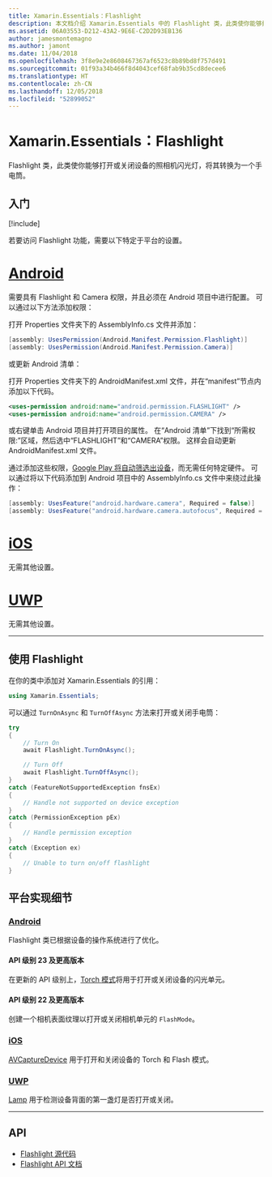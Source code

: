 ```yaml
---
title: Xamarin.Essentials：Flashlight
description: 本文档介绍 Xamarin.Essentials 中的 Flashlight 类，此类使你能够打开或关闭设备的照相机闪光灯，将其转换为一个手电筒。
ms.assetid: 06A03553-D212-43A2-9E6E-C2D2D93EB136
author: jamesmontemagno
ms.author: jamont
ms.date: 11/04/2018
ms.openlocfilehash: 3f8e9e2e8608467367af6523c8b89bd8f757d491
ms.sourcegitcommit: 01f93a34b466f8d4043cef68fab9b35cd8decee6
ms.translationtype: HT
ms.contentlocale: zh-CN
ms.lasthandoff: 12/05/2018
ms.locfileid: "52899052"
---
```

# <a name="xamarinessentials-flashlight"></a>Xamarin.Essentials：Flashlight

Flashlight 类，此类使你能够打开或关闭设备的照相机闪光灯，将其转换为一个手电筒。

## <a name="get-started"></a>入门

[!include[](~/essentials/includes/get-started.md)]

若要访问 Flashlight 功能，需要以下特定于平台的设置。

# <a name="androidtabandroid"></a>[Android](#tab/android)

需要具有 Flashlight 和 Camera 权限，并且必须在 Android 项目中进行配置。 可以通过以下方法添加权限：

打开 Properties 文件夹下的 AssemblyInfo.cs 文件并添加：

```csharp
[assembly: UsesPermission(Android.Manifest.Permission.Flashlight)]
[assembly: UsesPermission(Android.Manifest.Permission.Camera)]
```

或更新 Android 清单：

打开 Properties 文件夹下的 AndroidManifest.xml 文件，并在“manifest”节点内添加以下代码。

```xml
<uses-permission android:name="android.permission.FLASHLIGHT" />
<uses-permission android:name="android.permission.CAMERA" />
```

或右键单击 Android 项目并打开项目的属性。 在“Android 清单”下找到“所需权限:”区域，然后选中“FLASHLIGHT”和“CAMERA”权限。 这样会自动更新 AndroidManifest.xml 文件。

通过添加这些权限，[Google Play 将自动筛选出设备](http://developer.android.com/guide/topics/manifest/uses-feature-element.html#permissions-features)，而无需任何特定硬件。 可以通过将以下代码添加到 Android 项目中的 AssemblyInfo.cs 文件中来绕过此操作：

```csharp
[assembly: UsesFeature("android.hardware.camera", Required = false)]
[assembly: UsesFeature("android.hardware.camera.autofocus", Required = false)]
```

# <a name="iostabios"></a>[iOS](#tab/ios)

无需其他设置。

# <a name="uwptabuwp"></a>[UWP](#tab/uwp)

无需其他设置。

-----

## <a name="using-flashlight"></a>使用 Flashlight

在你的类中添加对 Xamarin.Essentials 的引用：

```csharp
using Xamarin.Essentials;
```

可以通过 `TurnOnAsync` 和 `TurnOffAsync` 方法来打开或关闭手电筒：

```csharp
try
{
    // Turn On
    await Flashlight.TurnOnAsync();

    // Turn Off
    await Flashlight.TurnOffAsync();
}
catch (FeatureNotSupportedException fnsEx)
{
    // Handle not supported on device exception
}
catch (PermissionException pEx)
{
    // Handle permission exception
}
catch (Exception ex)
{
    // Unable to turn on/off flashlight
}
```

## <a name="platform-implementation-specifics"></a>平台实现细节

### <a name="androidtabandroid"></a>[Android](#tab/android)

Flashlight 类已根据设备的操作系统进行了优化。

#### <a name="api-level-23-and-higher"></a>API 级别 23 及更高版本

在更新的 API 级别上，[Torch 模式](https://developer.android.com/reference/android/hardware/camera2/CameraManager.html#setTorchMode)将用于打开或关闭设备的闪光单元。

#### <a name="api-level-22-and-lower"></a>API 级别 22 及更高版本

创建一个相机表面纹理以打开或关闭相机单元的 `FlashMode`。 

### <a name="iostabios"></a>[iOS](#tab/ios)

[AVCaptureDevice](https://developer.xamarin.com/api/type/AVFoundation.AVCaptureDevice/) 用于打开和关闭设备的 Torch 和 Flash 模式。

### <a name="uwptabuwp"></a>[UWP](#tab/uwp)

[Lamp](https://docs.microsoft.com/uwp/api/windows.devices.lights.lamp) 用于检测设备背面的第一盏灯是否打开或关闭。

-----

## <a name="api"></a>API

- [Flashlight 源代码](https://github.com/xamarin/Essentials/tree/master/Xamarin.Essentials/Flashlight)
- [Flashlight API 文档](xref:Xamarin.Essentials.Flashlight)
